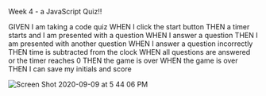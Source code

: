 Week 4 - a JavaScript Quiz!!

GIVEN I am taking a code quiz
WHEN I click the start button
THEN a timer starts and I am presented with a question
WHEN I answer a question
THEN I am presented with another question
WHEN I answer a question incorrectly
THEN time is subtracted from the clock
WHEN all questions are answered or the timer reaches 0
THEN the game is over
WHEN the game is over
THEN I can save my initials and score

![Screen Shot 2020-09-09 at 5 44 06 PM](https://user-images.githubusercontent.com/66084799/92658295-557d2c80-f2c4-11ea-903b-4d3abf5fb9f6.png)
